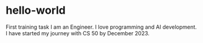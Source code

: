 # hello-world
First training task
I am an Engineer. I love programming and AI development.
I have started my journey with CS 50 by December 2023.
